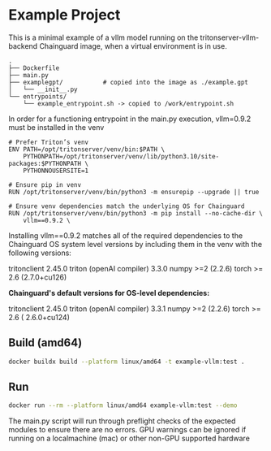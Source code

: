 # Example Project

This is a minimal example of a vllm model running on the tritonserver-vllm-backend Chainguard image, when a virtual environment is in use. 

```
.
├── Dockerfile
├── main.py
├── examplegpt/           # copied into the image as ./example.gpt
│   └── __init__.py
└── entrypoints/
    └── example_entrypoint.sh -> copied to /work/entrypoint.sh
```

In order for a functioning entrypoint in the main.py execution, vllm=0.9.2 must be installed in the venv

```
# Prefer Triton’s venv
ENV PATH=/opt/tritonserver/venv/bin:$PATH \
    PYTHONPATH=/opt/tritonserver/venv/lib/python3.10/site-packages:$PYTHONPATH \
    PYTHONNOUSERSITE=1

# Ensure pip in venv
RUN /opt/tritonserver/venv/bin/python3 -m ensurepip --upgrade || true

# Ensure venv dependencies match the underlying OS for Chainguard
RUN /opt/tritonserver/venv/bin/python3 -m pip install --no-cache-dir \
    vllm==0.9.2 \
```

Installing vllm==0.9.2 matches all of the required dependencies to the Chainguard OS system level versions by including them in the venv with the following versions:

tritonclient 2.45.0
triton (openAI compiler) 3.3.0
numpy >=2 (2.2.6)
torch >= 2.6 (2.7.0+cu126)

**Chainguard's default versions for OS-level dependencies:**

tritonclient 2.45.0
triton (openAI compiler) 3.3.1
numpy >=2 (2.2.6)
torch >= 2.6 ( 2.6.0+cu124)


## Build (amd64)
```bash
docker buildx build --platform linux/amd64 -t example-vllm:test .
```

## Run
```bash
docker run --rm --platform linux/amd64 example-vllm:test --demo
```

The main.py script will run through preflight checks of the expected modules to ensure there are no errors. GPU warnings can be ignored if running on a localmachine (mac) or other non-GPU supported hardware